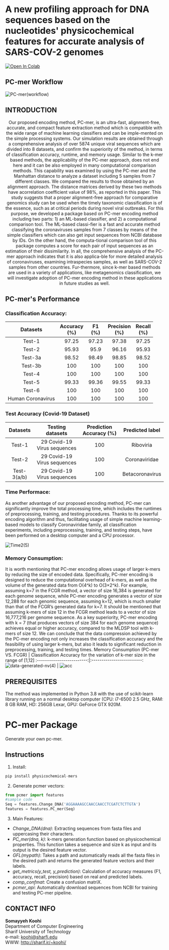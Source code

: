 # A new profiling approach for DNA sequences based on the nucleotides' physicochemical features for accurate analysis of SARS-COV-2 genomes
[![Open In Colab](https://colab.research.google.com/assets/colab-badge.svg)](https://colab.research.google.com/github/AMshoka/PC-mer_Corona/blob/main/Code/Training.ipynb)
## PC-mer Workflow
![PC-mer(workflow)](https://user-images.githubusercontent.com/91915096/172617347-b66dff7f-f6fa-4b39-abdf-2ad99c528854.png)
## INTRODUCTION
<p style='text-align: center;'> Our proposed encoding method, PC-mer, is an ultra-fast, alignment-free, accurate, and compact feature extraction method which is compatible with the wide range of machine learning classifiers and can be imple-mented on the simple processing systems. Our simulation results are obtained through a comprehensive analysis of over 5874 unique viral sequences which are divided into 8 datasets, and confirm the superiority of the method, in terms of classification accuracy, runtime, and memory usage. Similar to the k-mer based methods, the applicability of the PC-mer approach, does not end here and it can be also employed in many computational comparison methods. This capability was examined by using the PC-mer and the Manhattan distance to analyze a dataset including 5 samples from 7 different classes. We compared the results to those obtained by an alignment approach. The distance matrices derived by these two methods have acorrelation coefficient value of 98%, as reported in this paper. This study suggests that a proper alignment-free approach for comparative genomics study can be used when the timely taxonomic classification is of the essence, such as at critical periods during novel viral outbreaks. For this purpose, we developed a package based on PC-mer encoding method including two parts: 1) an ML-based classifier, and 2) a computational comparison tool. The ML-based classi-fier is a fast and accurate method classifying the coronaviruses samples from 7 classes by means of the simple classifiers which can also get input sequences from NCBI database by IDs. On the other hand, the computa-tional comparison tool of this package computes a score for each pair of input sequences as an estimation of their dissimilarity. In all, the comprehensive analysis of the PC-mer approach indicates that it is also applica-ble for more detailed analysis of coronaviruses, examining intraspecies samples, as well as SARS-COV-2 samples from other countries. Fur-thermore, since k-mer based methods are used in a variety of applications, like metagenomics classification, we will investigate adoption of PC-mer encoding method in these applications in future studies as well.</p>

## PC-mer's Performance 
### Classification Accuracy: 
| Datasets 	| Accuracy <br>(%) 	| F1 <br>(%) 	| Precision <br>(%) 	| Recall <br>(%) 	|
|:---:	|:---:	|:---:	|:---:	|:---:	|
| Test-1 	| 97.25 	| 97.23 	| 97.38 	| 97.25 	|
| Test-2 	| 95.93 	| 95.9 	| 96.16 	| 95.93 	|
| Test-3a 	| 98.52 	| 98.49 	| 98.85 	| 98.52 	|
| Test-3b 	| 100 	| 100 	| 100 	| 100 	|
| Test-4 	| 100 	| 100 	| 100 	| 100 	|
| Test-5 	| 99.33 	| 99.36 	| 99.55 	| 99.33 	|
| Test-6 	| 100 	| 100 	| 100 	| 100 	|
| Human Coronavirus 	| 100 	| 100 	| 100 	| 100 	| 
###  Test Accuracy (Covid-19 Dataset) 
| Datasets 	| Testing datasets	| Prediction Accuracy (%)	| Predicted label 	| 
|:---:	|:---:	|:---:	|:---:	|
| Test-1 	| 29 Covid-19 Virus sequences	| 100 	| Riboviria 	| 
| Test-2 	| 29 Covid-19 Virus sequences	| 100 	| Coronaviridae 	| 
| Test-3(a/b) 	| 29 Covid-19 Virus sequences	| 100 	| Betacoronavirus	|

### Time Performace:
As another advantage of our proposed encoding method, PC-mer can significantly improve the total processing time, which includes the runtimes of preprocessing, training, and testing procedures. Thanks to its powerful encoding algorithm and thus, facilitating usage of simple machine learning-based models to classify Coronaviridae family, all classification experiments, including preprocessing, training, and testing steps, have been performed on a desktop computer and a CPU processor. 

![Time2(5)](https://user-images.githubusercontent.com/91915096/172781868-14a579f4-4542-43e4-980c-9094a3241d89.png)

### Memory Consumption:
It is worth mentioning that PC-mer encoding allows usage of larger k-mers by reducing the size of encoded data. Specifically, PC-mer encoding is designed to reduce the computational overhead of k-mers, as well as the volume of the generated data from O(4^k) to O(3×2^k). For example, assuming k=7 in the FCGR method, a vector of size 16,384 is generated for each genome sequence, while PC-mer encoding generates a vector of size 12,288 for each genomic sequence, assuming k=12, which is much smaller than that of the FCGR’s generated data for k=7. It should be mentioned that assuming k-mers of size 12 in the FCGR method leads to a vector of size 16,777,216 per genome sequence. As a key superiority, PC-mer encoding with k = 7 (that produces vectors of size 384 for each genome sequence) achieves equal or higher accuracy, compared to the MLDSP tool with k-mers of size 12. We can conclude that the data compression achieved by the PC-mer encoding not only increases the classification accuracy and the feasibility of using larger k-mers, but also it leads to significant reduction in preprocessing, training, and testing times.
Memory Consumption (PC-mer VS. FCGR)           |  Classification Accuracy for the variation of k-mer size in the range of [1,12]
:-------------------------:|:-------------------------:
![data-generated-nv(4)](https://user-images.githubusercontent.com/91915096/172797306-82d37634-55dd-46c2-9ebd-e0fe0f77cc04.png) |   ![acc](https://user-images.githubusercontent.com/91915096/172798793-96896d39-16f8-4840-81f4-d142e9875d65.png)


## PREREQUISITES
The method was implemented in Python 3.8 with the use of scikit-learn library running on a normal desktop computer (CPU: i7-6500 2.5 GHz, RAM: 8 GB RAM, HD: 256GB Lexar, GPU: GeForce GTX 920M. 
# PC-mer Package

Generate your own pc-mer.

## Instructions

1. Install:
```python
pip install physicochemical-mers
```
2. Generate pcmer vectors:

```python
from pcmer import features
#sample code
Seq = features.Change_DNA('AGGAAAAGCCAACCAACCTCGATCTCTTGTA')
features = features.PC_mer(Seq)
```
3. Main Features:

* *Change_DNA(dna)*: Extracting sequences from fasta files and uppercasing their characters. 
* *PC_mer(dna, k)*: k-mers generation function based on physicochemical properties. This function takes a sequence and size k as input and its output is the desired feature vector.
* *GFL(mypath)*: Takes a path and automatically reads all the fasta files in the desired path and returns the generated feature vectors and their labels.
* *get_metrics(y_test, y_prediction)*: Calculation of accuracy measures (F1, accuracy, recall, precision) based on real and predicted labels.
* *comp_confmat*: Create a confusion matriX.
* *pcmer_api*: Automatically download sequences from NCBI for training and testing PC-mer pipeline.

## CONTACT INFO

<b>**Somayyeh Koohi**</b> <br>
Department of Computer Engineering <br>
Sharif University of Technology <br>
e-mail: koohi@sharfi.edu <br>
WWW: http://sharif.ir/~koohi/

